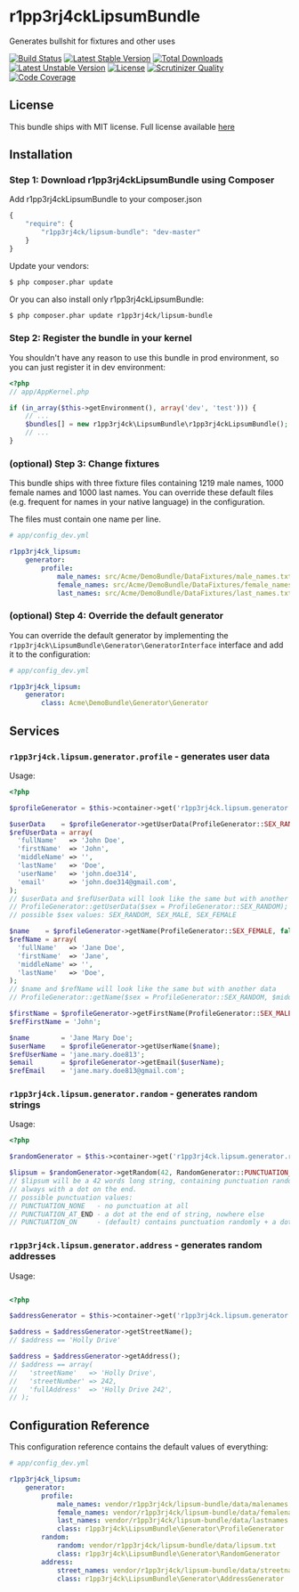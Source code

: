 r1pp3rj4ckLipsumBundle
======================

Generates bullshit for fixtures and other uses

[![Build Status](https://secure.travis-ci.org/r1pp3rj4ck/r1pp3rj4ckLipsumBundle.png?branch=master)](http://travis-ci.org/r1pp3rj4ck/r1pp3rj4ckLipsumBundle) [![Latest Stable Version](https://poser.pugx.org/r1pp3rj4ck/lipsum-bundle/v/stable.svg)](https://packagist.org/packages/r1pp3rj4ck/lipsum-bundle) [![Total Downloads](https://poser.pugx.org/r1pp3rj4ck/lipsum-bundle/downloads.svg)](https://packagist.org/packages/r1pp3rj4ck/lipsum-bundle) [![Latest Unstable Version](https://poser.pugx.org/r1pp3rj4ck/lipsum-bundle/v/unstable.svg)](https://packagist.org/packages/r1pp3rj4ck/lipsum-bundle) [![License](https://poser.pugx.org/r1pp3rj4ck/lipsum-bundle/license.svg)](https://packagist.org/packages/r1pp3rj4ck/lipsum-bundle) [![Scrutinizer Quality](https://scrutinizer-ci.com/g/r1pp3rj4ck/r1pp3rj4ckLipsumBundle/badges/quality-score.png)](https://scrutinizer-ci.com/g/r1pp3rj4ck/r1pp3rj4ckLipsumBundle/) [![Code Coverage](https://scrutinizer-ci.com/g/r1pp3rj4ck/r1pp3rj4ckLipsumBundle/badges/coverage.png?b=master)](https://scrutinizer-ci.com/g/r1pp3rj4ck/r1pp3rj4ckLipsumBundle/?branch=master)

License
-------

This bundle ships with MIT license. Full license available [here](LICENSE)

Installation
------------

### Step 1: Download r1pp3rj4ckLipsumBundle using Composer

Add r1pp3rj4ckLipsumBundle to your composer.json
```js
{
    "require": {
        "r1pp3rj4ck/lipsum-bundle": "dev-master"
    }
}
```

Update your vendors:
```bash
$ php composer.phar update
```

Or you can also install only r1pp3rj4ckLipsumBundle:
```bash
$ php composer.phar update r1pp3rj4ck/lipsum-bundle
```

### Step 2: Register the bundle in your kernel

You shouldn't have any reason to use this bundle in prod environment,
so you can just register it in dev environment:
```php
<?php
// app/AppKernel.php

if (in_array($this->getEnvironment(), array('dev', 'test'))) {
    // ...
    $bundles[] = new r1pp3rj4ck\LipsumBundle\r1pp3rj4ckLipsumBundle();
    // ...
}
```

### (optional) Step 3: Change fixtures

This bundle ships with three fixture files containing 1219 male names,
1000 female names and 1000 last names. You can override these default
files (e.g. frequent for names in your native language) in the configuration.

The files must contain one name per line.

```yml
# app/config_dev.yml

r1pp3rj4ck_lipsum:
    generator:
        profile:
            male_names: src/Acme/DemoBundle/DataFixtures/male_names.txt
            female_names: src/Acme/DemoBundle/DataFixtures/female_names.txt
            last_names: src/Acme/DemoBundle/DataFixtures/last_names.txt
```

### (optional) Step 4: Override the default generator

You can override the default generator by implementing the
`r1pp3rj4ck\LipsumBundle\Generator\GeneratorInterface` interface and add it
to the configuration:

```yml
# app/config_dev.yml

r1pp3rj4ck_lipsum:
    generator:
        class: Acme\DemoBundle\Generator\Generator
```

Services
--------

### `r1pp3rj4ck.lipsum.generator.profile` - generates user data

Usage:
```php
<?php

$profileGenerator = $this->container->get('r1pp3rj4ck.lipsum.generator.profile');

$userData    = $profileGenerator->getUserData(ProfileGenerator::SEX_RANDOM);
$refUserData = array(
  'fullName'   => 'John Doe',
  'firstName'  => 'John',
  'middleName' => '',
  'lastName'   => 'Doe',
  'userName'   => 'john.doe314',
  'email'      => 'john.doe314@gmail.com',
);
// $userData and $refUserData will look like the same but with another data
// ProfileGenerator::getUserData($sex = ProfileGenerator::SEX_RANDOM);
// possible $sex values: SEX_RANDOM, SEX_MALE, SEX_FEMALE

$name    = $profileGenerator->getName(ProfileGenerator::SEX_FEMALE, false)
$refName = array(
  'fullName'   => 'Jane Doe',
  'firstName'  => 'Jane',
  'middleName' => '',
  'lastName'   => 'Doe',
);
// $name and $refName will look like the same but with another data
// ProfileGenerator::getName($sex = ProfileGenerator::SEX_RANDOM, $middleName = false)

$firstName = $profileGenerator->getFirstName(ProfileGenerator::SEX_MALE);
$refFirstName = 'John';

$name        = 'Jane Mary Doe';
$userName    = $profileGenerator->getUserName($name);
$refUserName = 'jane.mary.doe813';
$email       = $profileGenerator->getEmail($userName);
$refEmail    = 'jane.mary.doe813@gmail.com';
```

### `r1pp3rj4ck.lipsum.generator.random` - generates random strings

Usage:
```php
<?php

$randomGenerator = $this->container->get('r1pp3rj4ck.lipsum.generator.random');

$lipsum = $randomGenerator->getRandom(42, RandomGenerator::PUNCTUATION_ON);
// $lipsum will be a 42 words long string, containing punctuation randomly,
// always with a dot on the end.
// possible punctuation values:
// PUNCTUATION_NONE   - no punctuation at all
// PUNCTUATION_AT_END - a dot at the end of string, nowhere else
// PUNCTUATION_ON     - (default) contains punctuation randomly + a dot at the end
```

### `r1pp3rj4ck.lipsum.generator.address` - generates random addresses

Usage:
```php

<?php

$addressGenerator = $this->container->get('r1pp3rj4ck.lipsum.generator.address');

$address = $addressGenerator->getStreetName();
// $address == 'Holly Drive'

$address = $addressGenerator->getAddress();
// $address == array(
//   'streetName'   => 'Holly Drive',
//   'streetNumber' => 242,
//   'fullAddress'  => 'Holly Drive 242',
// );
```

Configuration Reference
-----------------------

This configuration reference contains the default values of everything:

```yml
# app/config_dev.yml

r1pp3rj4ck_lipsum:
    generator:
        profile:
            male_names: vendor/r1pp3rj4ck/lipsum-bundle/data/malenames.txt
            female_names: vendor/r1pp3rj4ck/lipsum-bundle/data/femalenames.txt
            last_names: vendor/r1pp3rj4ck/lipsum-bundle/data/lastnames.txt
            class: r1pp3rj4ck\LipsumBundle\Generator\ProfileGenerator
        random:
            random: vendor/r1pp3rj4ck/lipsum-bundle/data/lipsum.txt
            class: r1pp3rj4ck\LipsumBundle\Generator\RandomGenerator
        address:
            street_names: vendor/r1pp3rj4ck/lipsum-bundle/data/streetnames.txt
            class: r1pp3rj4ck\LipsumBundle\Generator\AddressGenerator
```
